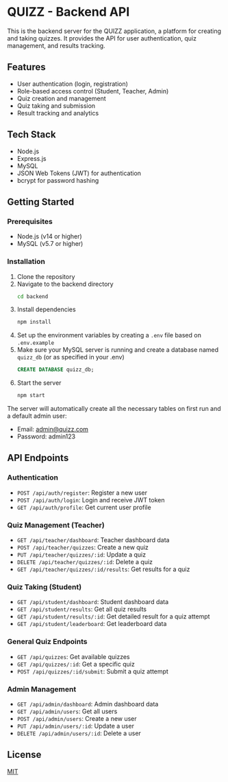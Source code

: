 # QUIZZ - Backend API

This is the backend server for the QUIZZ application, a platform for creating and taking quizzes. It provides the API for user authentication, quiz management, and results tracking.

## Features

- User authentication (login, registration)
- Role-based access control (Student, Teacher, Admin)
- Quiz creation and management
- Quiz taking and submission
- Result tracking and analytics

## Tech Stack

- Node.js
- Express.js
- MySQL
- JSON Web Tokens (JWT) for authentication
- bcrypt for password hashing

## Getting Started

### Prerequisites

- Node.js (v14 or higher)
- MySQL (v5.7 or higher)

### Installation

1. Clone the repository
2. Navigate to the backend directory
   ```bash
   cd backend
   ```
3. Install dependencies
   ```bash
   npm install
   ```
4. Set up the environment variables by creating a `.env` file based on `.env.example`
5. Make sure your MySQL server is running and create a database named `quizz_db` (or as specified in your .env)
   ```sql
   CREATE DATABASE quizz_db;
   ```
6. Start the server
   ```bash
   npm start
   ```

The server will automatically create all the necessary tables on first run and a default admin user:
- Email: admin@quizz.com
- Password: admin123

## API Endpoints

### Authentication

- `POST /api/auth/register`: Register a new user
- `POST /api/auth/login`: Login and receive JWT token
- `GET /api/auth/profile`: Get current user profile

### Quiz Management (Teacher)

- `GET /api/teacher/dashboard`: Teacher dashboard data
- `POST /api/teacher/quizzes`: Create a new quiz
- `PUT /api/teacher/quizzes/:id`: Update a quiz
- `DELETE /api/teacher/quizzes/:id`: Delete a quiz
- `GET /api/teacher/quizzes/:id/results`: Get results for a quiz

### Quiz Taking (Student)

- `GET /api/student/dashboard`: Student dashboard data
- `GET /api/student/results`: Get all quiz results
- `GET /api/student/results/:id`: Get detailed result for a quiz attempt
- `GET /api/student/leaderboard`: Get leaderboard data

### General Quiz Endpoints

- `GET /api/quizzes`: Get available quizzes
- `GET /api/quizzes/:id`: Get a specific quiz
- `POST /api/quizzes/:id/submit`: Submit a quiz attempt

### Admin Management

- `GET /api/admin/dashboard`: Admin dashboard data
- `GET /api/admin/users`: Get all users
- `POST /api/admin/users`: Create a new user
- `PUT /api/admin/users/:id`: Update a user
- `DELETE /api/admin/users/:id`: Delete a user

## License

[MIT](LICENSE)
